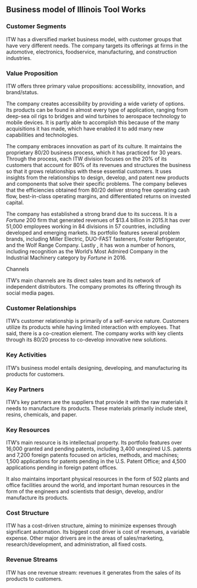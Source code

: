 Business model of Illinois Tool Works
-------------------------------------

 ### Customer Segments

 ITW has a diversified market business model, with customer groups that have very different needs. The company targets its offerings at firms in the automotive, electronics, foodservice, manufacturing, and construction industries.

 ### Value Proposition

 ITW offers three primary value propositions: accessibility, innovation, and brand/status.

 The company creates accessibility by providing a wide variety of options. Its products can be found in almost every type of application, ranging from deep-sea oil rigs to bridges and wind turbines to aerospace technology to mobile devices. It is partly able to accomplish this because of the many acquisitions it has made, which have enabled it to add many new capabilities and technologies.

 The company embraces innovation as part of its culture. It maintains the proprietary 80/20 business process, which it has practiced for 30 years. Through the process, each ITW division focuses on the 20% of its customers that account for 80% of its revenues and structures the business so that it grows relationships with these essential customers. It uses insights from the relationships to design, develop, and patent new products and components that solve their specific problems. The company believes that the efficiencies obtained from 80/20 deliver strong free operating cash flow, best-in-class operating margins, and differentiated returns on invested capital.

 The company has established a strong brand due to its success. It is a *Fortune* 200 firm that generated revenues of $13.4 billion in 2015.It has over 51,000 employees working in 84 divisions in 57 countries, including developed and emerging markets. Its portfolio features several problem brands, including Miller Electric, DUO-FAST fasteners, Foster Refrigerator, and the Wolf Range Company. Lastly , it has won a number of honors, including recognition as the World’s Most Admired Company in the Industrial Machinery category by *Fortune* in 2016.

 Channels 

 ITW’s main channels are its direct sales team and its network of independent distributors. The company promotes its offering through its social media pages.

 ### Customer Relationships

 ITW’s customer relationship is primarily of a self-service nature. Customers utilize its products while having limited interaction with employees. That said, there is a co-creation element. The company works with key clients through its 80/20 process to co-develop innovative new solutions.

 ### Key Activities

 ITW’s business model entails designing, developing, and manufacturing its products for customers.

 ### Key Partners

 ITW’s key partners are the suppliers that provide it with the raw materials it needs to manufacture its products. These materials primarily include steel, resins, chemicals, and paper.

 ### Key Resources

 ITW’s main resource is its intellectual property. Its portfolio features over 16,000 granted and pending patents, including 3,400 unexpired U.S. patents and 7,200 foreign patents focused on articles, methods, and machines; 1,500 applications for patents pending in the U.S. Patent Office; and 4,500 applications pending in foreign patent offices.

 It also maintains important physical resources in the form of 502 plants and office facilities around the world, and important human resources in the form of the engineers and scientists that design, develop, and/or manufacture its products.

 ### Cost Structure

 ITW has a cost-driven structure, aiming to minimize expenses through significant automation. Its biggest cost driver is cost of revenues, a variable expense. Other major drivers are in the areas of sales/marketing, research/development, and administration, all fixed costs.

 ### Revenue Streams

 ITW has one revenue stream: revenues it generates from the sales of its products to customers.